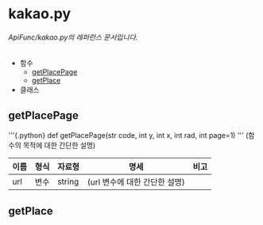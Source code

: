 # kakao.py
###### ApiFunc/kakao.py의 레퍼런스 문서입니다.
- 함수
    + [getPlacePage](#getplacepage)
    + [getPlace](#getplace)
- 클래스
## getPlacePage
'''{.python}
    def getPlacePage(str code, int y, int x, int rad, int page=1)
'''
(함수의 목적에 대한 간단한 설명)  

|이름|형식|자료형|명세|비고|
|---|---|---|---|---|
|url|변수|string|(url 변수에 대한 간단한 설명)||

## getPlace
